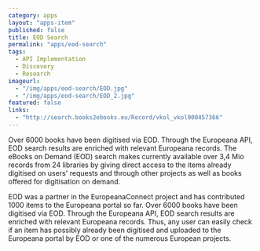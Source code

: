 ```yaml
---
category: apps
layout: "apps-item"
published: false
title: EOD Search
permalink: "apps/eod-search"
tags: 
  - API Implementation
  - Discovery
  - Research
imageurl:
  - "/img/apps/eod-search/EOD.jpg"
  - "/img/apps/eod-search/EOD_2.jpg"
featured: false  
links: 
  - "http://search.books2ebooks.eu/Record/vkol_vkol000457366"
---
```


Over 6000 books have been digitised via EOD. Through the Europeana API, EOD search results are enriched with relevant Europeana records. The eBooks on Demand (EOD) search makes currently available over 3,4 Mio records from 24 libraries by giving direct access to the items already digitised on users' requests and through other projects as well as books offered for digitisation on demand.

EOD was a partner in the EuropeanaConnect project and has contributed 1000 items to the Europeana portal so far. Over 6000 books have been digitised via EOD. Through the Europeana API, EOD search results are enriched with relevant Europeana records. Thus, any user can easily check if an item has possibly already been digitised and uploaded to the Europeana portal by EOD or one of the numerous European projects.